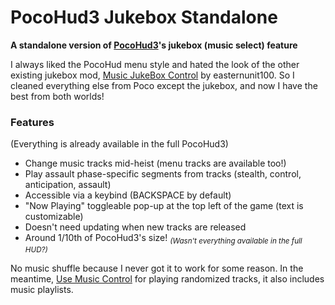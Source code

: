 # PocoHud3 Jukebox Standalone
**A standalone version of [PocoHud3](https://modworkshop.net/mod/40870)'s jukebox (music select) feature**

I always liked the PocoHud menu style and hated the look of the other existing jukebox mod, [Music JukeBox Control](https://modworkshop.net/mod/24765) by easternunit100. So I cleaned everything else from Poco except the jukebox, and now I have the best from both worlds!

### Features
(Everything is already available in the full PocoHud3)

- Change music tracks mid-heist (menu tracks are available too!)
- Play assault phase-specific segments from tracks (stealth, control, anticipation, assault)
- Accessible via a keybind (BACKSPACE by default)
- "Now Playing" toggleable pop-up at the top left of the game (text is customizable)
- Doesn't need updating when new tracks are released
- Around 1/10th of PocoHud3's size! <sub>*(Wasn't everything available in the full HUD?)*</sub>

No music shuffle because I never got it to work for some reason. In the meantime, [Use Music Control](https://modworkshop.net/mod/20833) for playing randomized tracks, it also includes music playlists.

